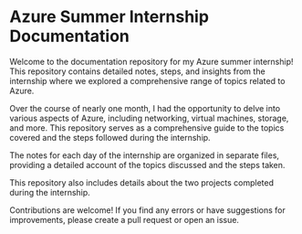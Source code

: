 # Azure Summer Internship Documentation

Welcome to the documentation repository for my Azure summer internship! This repository contains detailed notes, steps, and insights from the internship where we explored a comprehensive range of topics related to Azure.

Over the course of nearly one month, I had the opportunity to delve into various aspects of Azure, including networking, virtual machines, storage, and more. This repository serves as a comprehensive guide to the topics covered and the steps followed during the internship.

The notes for each day of the internship are organized in separate files, providing a detailed account of the topics discussed and the steps taken.

This repository also includes details about the two projects completed during the internship.

Contributions are welcome! If you find any errors or have suggestions for improvements, please create a pull request or open an issue.
